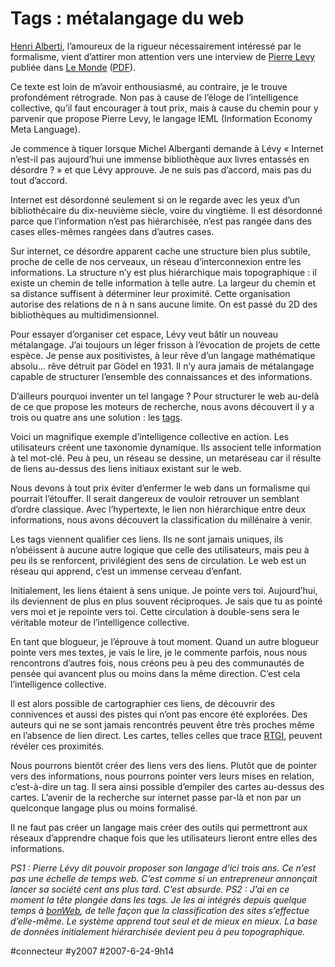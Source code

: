 # Tags : métalangage du web

[Henri Alberti](decentraliser-l%e2%80%99experience-utilisateur/#comment-35394.md), l’amoureux de la rigueur nécessairement intéressé par le formalisme, vient d’attirer mon attention vers une interview de [Pierre Levy](http://fr.wikipedia.org/wiki/Pierre_L%C3%A9vy) publiée dans [Le Monde](http://www.lemonde.fr/web/article/0,1-0@2-651865,36-927305,0.html?xtor=RSS-3208) ([PDF](http://blog.tcrouzet.com/images_tc/200706l24emonde.pdf)).

Ce texte est loin de m’avoir enthousiasmé, au contraire, je le trouve profondément rétrograde. Non pas à cause de l’éloge de l’intelligence collective, qu’il faut encourager à tout prix, mais à cause du chemin pour y parvenir que propose Pierre Levy, le langage IEML (Information Economy Meta Language).

Je commence à tiquer lorsque Michel Alberganti demande à Lévy « Internet n’est-il pas aujourd’hui une immense bibliothèque aux livres entassés en désordre ? » et que Lévy approuve. Je ne suis pas d’accord, mais pas du tout d’accord.

Internet est désordonné seulement si on le regarde avec les yeux d’un bibliothécaire du dix-neuvième siècle, voire du vingtième. Il est désordonné parce que l’information n’est pas hiérarchisée, n’est pas rangée dans des cases elles-mêmes rangées dans d’autres cases.

Sur internet, ce désordre apparent cache une structure bien plus subtile, proche de celle de nos cerveaux, un réseau d’interconnexion entre les informations. La structure n’y est plus hiérarchique mais topographique : il existe un chemin de telle information à telle autre. La largeur du chemin et sa distance suffisent à déterminer leur proximité. Cette organisation autorise des relations de n à n sans aucune limite. On est passé du 2D des bibliothèques au multidimensionnel.

Pour essayer d’organiser cet espace, Lévy veut bâtir un nouveau métalangage. J’ai toujours un léger frisson à l’évocation de projets de cette espèce. Je pense aux positivistes, à leur rêve d’un langage mathématique absolu… rêve détruit par Gödel en 1931. Il n’y aura jamais de métalangage capable de structurer l’ensemble des connaissances et des informations.

D’ailleurs pourquoi inventer un tel langage ? Pour structurer le web au-delà de ce que propose les moteurs de recherche, nous avons découvert il y a trois ou quatre ans une solution : les [tags](http://en.wikipedia.org/wiki/Tags).

Voici un magnifique exemple d’intelligence collective en action. Les utilisateurs créent une taxonomie dynamique. Ils associent telle information à tel mot-clé. Peu à peu, un réseau se dessine, un metaréseau car il résulte de liens au-dessus des liens initiaux existant sur le web.

Nous devons à tout prix éviter d’enfermer le web dans un formalisme qui pourrait l’étouffer. Il serait dangereux de vouloir retrouver un semblant d’ordre classique. Avec l’hypertexte, le lien non hiérarchique entre deux informations, nous avons découvert la classification du millénaire à venir.

Les tags viennent qualifier ces liens. Ils ne sont jamais uniques, ils n’obéissent à aucune autre logique que celle des utilisateurs, mais peu à peu ils se renforcent, privilégient des sens de circulation. Le web est un réseau qui apprend, c’est un immense cerveau d’enfant.

Initialement, les liens étaient à sens unique. Je pointe vers toi. Aujourd’hui, ils deviennent de plus en plus souvent réciproques. Je sais que tu as pointé vers moi et je repointe vers toi. Cette circulation à double-sens sera le véritable moteur de l’intelligence collective.

En tant que blogueur, je l’éprouve à tout moment. Quand un autre blogueur pointe vers mes textes, je vais le lire, je le commente parfois, nous nous rencontrons d’autres fois, nous créons peu à peu des communautés de pensée qui avancent plus ou moins dans la même direction. C’est cela l’intelligence collective.

Il est alors possible de cartographier ces liens, de découvrir des connivences et aussi des pistes qui n’ont pas encore été explorées. Des auteurs qui ne se sont jamais rencontrés peuvent être très proches même en l’absence de lien direct. Les cartes, telles celles que trace [RTGI](http://rtgi.fr/), peuvent révéler ces proximités.

Nous pourrons bientôt créer des liens vers des liens. Plutôt que de pointer vers des informations, nous pourrons pointer vers leurs mises en relation, c’est-à-dire un tag. Il sera ainsi possible d’empiler des cartes au-dessus des cartes. L’avenir de la recherche sur internet passe par-là et non par un quelconque langage plus ou moins formalisé.

Il ne faut pas créer un langage mais créer des outils qui permettront aux réseaux d’apprendre chaque fois que les utilisateurs lieront entre elles des informations.

*PS1 : Pierre Lévy dit pouvoir proposer son langage d’ici trois ans. Ce n’est pas une échelle de temps web. C’est comme si un entrepreneur annonçait lancer sa société cent ans plus tard. C’est absurde.*
*PS2 : J’ai en ce moment la tête plongée dans les tags. Je les ai intégrés depuis quelque temps à* [*bonWeb*](http://www.bonweb.com)*, de telle façon que la classification des sites s’effectue d’elle-même. Le système apprend tout seul et de mieux en mieux. La base de données initialement hiérarchisée devient peu à peu topographique.*

#connecteur #y2007 #2007-6-24-9h14
